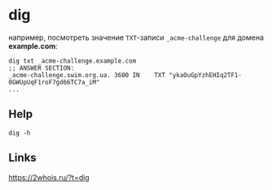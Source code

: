 # dig

например, посмотреть значение `TXT`-записи `_acme-challenge` для домена **example.com**:

```
dig txt _acme-challenge.example.com
;; ANSWER SECTION:
_acme-challenge.swim.org.ua. 3600 IN	TXT	"ykaOuGpYzhEHIq2TF1-0GWUpUqF1roF7gd66TC7a_iM"
...
```

## Help

```
dig -h
```

## Links

<https://2whois.ru/?t=dig>
